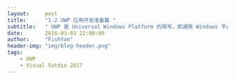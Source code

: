 ```yaml
---
layout:     post
title:      "1.2 UWP 应用开发准备篇 "
subtitle:   " UWP 是 Universal Windows Platform 的简写，即通用 Windows 平台。"
date:       2016-03-03 22:00:00
author:     "FishYan"
header-img: "img/blog-header.png"
tags:
    - UWP
    - Visual Sutdio 2017
---
```


